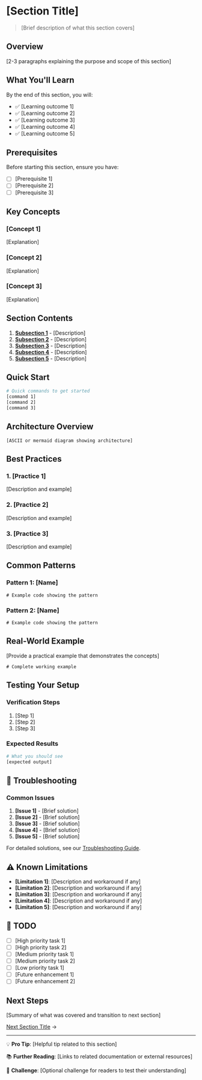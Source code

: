 # [Section Title]

> [Brief description of what this section covers]

## Overview

[2-3 paragraphs explaining the purpose and scope of this section]

## What You'll Learn

By the end of this section, you will:

- ✅ [Learning outcome 1]
- ✅ [Learning outcome 2]
- ✅ [Learning outcome 3]
- ✅ [Learning outcome 4]
- ✅ [Learning outcome 5]

## Prerequisites

Before starting this section, ensure you have:

- [ ] [Prerequisite 1]
- [ ] [Prerequisite 2]
- [ ] [Prerequisite 3]

## Key Concepts

### [Concept 1]

[Explanation]

### [Concept 2]

[Explanation]

### [Concept 3]

[Explanation]

## Section Contents

1. **[Subsection 1](./[section-number]-[section-name]/01-[subsection].md)** - [Description]
2. **[Subsection 2](./[section-number]-[section-name]/02-[subsection].md)** - [Description]
3. **[Subsection 3](./[section-number]-[section-name]/03-[subsection].md)** - [Description]
4. **[Subsection 4](./[section-number]-[section-name]/04-[subsection].md)** - [Description]
5. **[Subsection 5](./[section-number]-[section-name]/05-[subsection].md)** - [Description]

## Quick Start

```bash
# Quick commands to get started
[command 1]
[command 2]
[command 3]
```

## Architecture Overview

```
[ASCII or mermaid diagram showing architecture]
```

## Best Practices

### 1. [Practice 1]

[Description and example]

### 2. [Practice 2]

[Description and example]

### 3. [Practice 3]

[Description and example]

## Common Patterns

### Pattern 1: [Name]

```[language]
# Example code showing the pattern
```

### Pattern 2: [Name]

```[language]
# Example code showing the pattern
```

## Real-World Example

[Provide a practical example that demonstrates the concepts]

```[language]
# Complete working example
```

## Testing Your Setup

### Verification Steps

1. [Step 1]
2. [Step 2]
3. [Step 3]

### Expected Results

```bash
# What you should see
[expected output]
```

## 🔧 Troubleshooting

### Common Issues

1. **[Issue 1]** - [Brief solution]
2. **[Issue 2]** - [Brief solution]
3. **[Issue 3]** - [Brief solution]
4. **[Issue 4]** - [Brief solution]
5. **[Issue 5]** - [Brief solution]

For detailed solutions, see our [Troubleshooting Guide](./[section-number]-[section-name]/troubleshooting.md).

## ⚠️ Known Limitations

- **[Limitation 1]**: [Description and workaround if any]
- **[Limitation 2]**: [Description and workaround if any]
- **[Limitation 3]**: [Description and workaround if any]
- **[Limitation 4]**: [Description and workaround if any]
- **[Limitation 5]**: [Description and workaround if any]

## 📝 TODO

- [ ] [High priority task 1]
- [ ] [High priority task 2]
- [ ] [Medium priority task 1]
- [ ] [Medium priority task 2]
- [ ] [Low priority task 1]
- [ ] [Future enhancement 1]
- [ ] [Future enhancement 2]

## Next Steps

[Summary of what was covered and transition to next section]

[Next Section Title](../[next-section].md) →

---

💡 **Pro Tip**: [Helpful tip related to this section]

📚 **Further Reading**: [Links to related documentation or external resources]

🎯 **Challenge**: [Optional challenge for readers to test their understanding]
